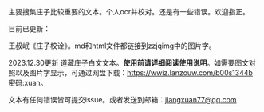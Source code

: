 主要搜集庄子比较重要的文本。个人ocr并校对。还是有一些错误。欢迎指正。

目前已更新：

王叔岷《庄子校诠》。md和html文件都链接到zzjqimg中的图片字。

2023.12.30更新 道藏庄子白文文本。**使用前请详细阅读使用说明**。如需要图文对照以及图片字显示，可通过网盘下载：https://wwiz.lanzouw.com/b00s1344b  密码:xuan。

文本有任何错误皆可提交issue。或者发送到邮箱：jiangxuan77@qq.com
